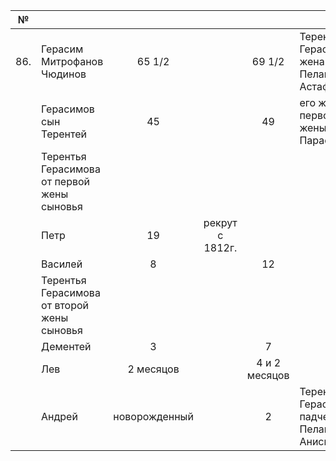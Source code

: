 |№||||||||
|-------------|:-------|:------:|:-----:|:-----:|:-------|:------:|:-----:|
|86.|Герасим Митрофанов Чюдинов|65 1/2||69 1/2|Терентья Герасимова жена Пелагея Астафьева||42|
||Герасимов сын Терентей|45||49|его же от первой жены дочь Парасковья||10|
||Терентья Герасимова от первой жены сыновья||||
||Петр|19|рекрут с 1812г.||
||Василей|8||12|
||Терентья Герасимова от второй жены сыновья||||
||Дементей|3||7|
||Лев|2 месяцов||4 и 2 месяцов|
||Андрей|новорожденный||2|Терентья Герасимова падчерица Пелагея Анисимова||14|